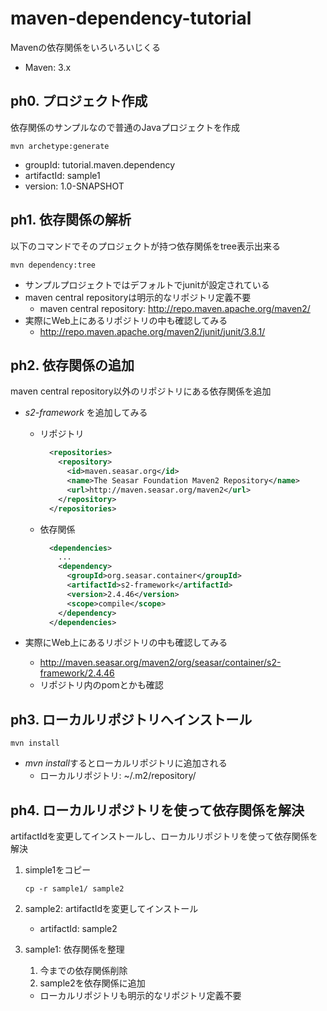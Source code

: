 # maven-dependency-tutorial

Mavenの依存関係をいろいろいじくる

- Maven: 3.x

## ph0. プロジェクト作成

依存関係のサンプルなので普通のJavaプロジェクトを作成

    mvn archetype:generate

- groupId: tutorial.maven.dependency
- artifactId: sample1
- version: 1.0-SNAPSHOT

## ph1. 依存関係の解析

以下のコマンドでそのプロジェクトが持つ依存関係をtree表示出来る

    mvn dependency:tree

- サンプルプロジェクトではデフォルトでjunitが設定されている
- maven central repositoryは明示的なリポジトリ定義不要
    - maven central repository: http://repo.maven.apache.org/maven2/
- 実際にWeb上にあるリポジトリの中も確認してみる
    - http://repo.maven.apache.org/maven2/junit/junit/3.8.1/

## ph2. 依存関係の追加

maven central repository以外のリポジトリにある依存関係を追加

- *s2-framework* を追加してみる

    - リポジトリ

        ```xml
          <repositories>
            <repository>
              <id>maven.seasar.org</id>
              <name>The Seasar Foundation Maven2 Repository</name>
              <url>http://maven.seasar.org/maven2</url>
            </repository>
          </repositories>
        ```
    - 依存関係

        ```xml
          <dependencies>
            ...
            <dependency>
              <groupId>org.seasar.container</groupId>
              <artifactId>s2-framework</artifactId>
              <version>2.4.46</version>
              <scope>compile</scope>
            </dependency>
          </dependencies>
        ```

- 実際にWeb上にあるリポジトリの中も確認してみる
    - http://maven.seasar.org/maven2/org/seasar/container/s2-framework/2.4.46
    - リポジトリ内のpomとかも確認

## ph3. ローカルリポジトリへインストール

    mvn install

- *mvn install*するとローカルリポジトリに追加される
    - ローカルリポジトリ: ~/.m2/repository/

## ph4. ローカルリポジトリを使って依存関係を解決

artifactIdを変更してインストールし、ローカルリポジトリを使って依存関係を解決

1. simple1をコピー

    ``cp -r sample1/ sample2``

2. sample2: artifactIdを変更してインストール
    - artifactId: sample2

3. sample1: 依存関係を整理

    1. 今までの依存関係削除
    2. sample2を依存関係に追加
    - ローカルリポジトリも明示的なリポジトリ定義不要
